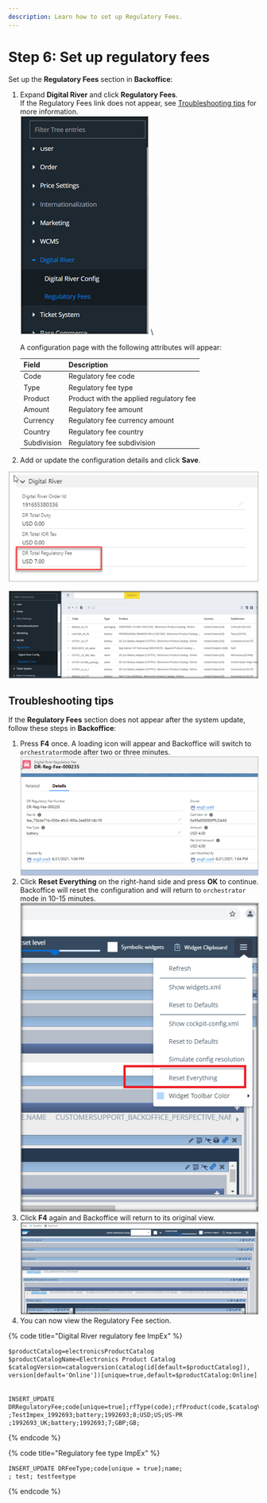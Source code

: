 ```yaml
---
description: Learn how to set up Regulatory Fees.
---
```


# Step 6: Set up regulatory fees

Set up the **Regulatory Fees** section in **Backoffice**:

1.  Expand **Digital River** and click **Regulatory Fees**. \
    If the Regulatory Fees link does not appear, see [Troubleshooting tips](step-6-set-up-the-regulatory-fee.md#troubleshooting-tips) for more information.\
    &#x20;![](<../.gitbook/assets/Regulatory fee (1).png>) \


    A configuration page with the following attributes will appear: &#x20;

    | Field       | Description                             |
    | ----------- | --------------------------------------- |
    | Code        | Regulatory fee code                     |
    | Type        | Regulatory fee type                     |
    | Product     | Product with the applied regulatory fee |
    | Amount      | Regulatory fee amount                   |
    | Currency    | Regulatory fee currency amount          |
    | Country     | Regulatory fee country                  |
    | Subdivision | Regulatory fee subdivision              |
2. Add or update the configuration details and click **Save**.&#x20;

![](<../.gitbook/assets/Regulatory fee 2.png>)

![](<../.gitbook/assets/Regulatory fee 3 (1).png>)

## Troubleshooting tips

If the **Regulatory Fees** section does not appear after the system update, follow these steps in **Backoffice**:

1. Press **F4** once. A loading icon will appear and Backoffice will switch to `orchestrator`mode after two or three minutes.\
   &#x20;![](<../.gitbook/assets/Regulatory fee 4.png>)&#x20;
2. Click **Reset Everything** on the right-hand side and press **OK** to continue. Backoffice will reset the configuration and will return to `orchestrator` mode in 10-15 minutes. \
   ![](<../.gitbook/assets/Regulatory fee 5.png>)&#x20;
3. Click **F4** again and Backoffice will return to its original view.  \
   ![](<../.gitbook/assets/Regulatory fee 6.png>)&#x20;
4. You can now view the Regulatory Fee section.

{% code title="Digital River regulatory fee ImpEx" %}
```
$productCatalog=electronicsProductCatalog
$productCatalogName=Electronics Product Catalog
$catalogVersion=catalogversion(catalog(id[default=$productCatalog]),
version[default='Online'])[unique=true,default=$productCatalog:Online]


INSERT_UPDATE DRRegulatoryFee;code[unique=true];rfType(code);rfProduct(code,$catalogVersion);rfAmount;rfCurrency(isocode);rfCountry(isocode);subdivision(isocode)
;TestImpex_1992693;battery;1992693;8;USD;US;US-PR
;1992693_UK;battery;1992693;7;GBP;GB;
```
{% endcode %}

{% code title="Regulatory fee type ImpEx" %}
```
INSERT_UPDATE DRFeeType;code[unique = true];name;
; test; testfeetype
```
{% endcode %}

